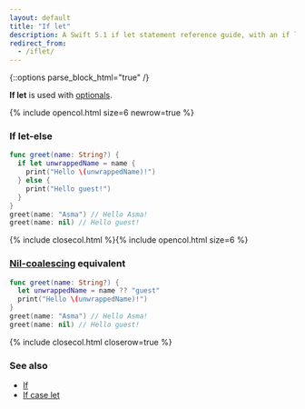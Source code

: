 ```yaml
---
layout: default
title: "If let"
description: A Swift 5.1 if let statement reference guide, with an if let-else example and its nil-coalescing equivalent.
redirect_from:
  - /iflet/
---
```

{::options parse_block_html="true" /}

**If let** is used with [optionals](/optionals).

{% include opencol.html size=6 newrow=true %}

### If let-else

```swift
func greet(name: String?) {
  if let unwrappedName = name {
    print("Hello \(unwrappedName)!")
  } else {
    print("Hello guest!")
  }  
}
greet(name: "Asma") // Hello Asma!
greet(name: nil) // Hello guest!
```

{% include closecol.html %}{% include opencol.html size=6 %}

### [Nil-coalescing](/nil-coalescing) equivalent

```swift
func greet(name: String?) {
  let unwrappedName = name ?? "guest"
  print("Hello \(unwrappedName)!")
}
greet(name: "Asma") // Hello Asma!
greet(name: nil) // Hello guest!
```

{% include closecol.html closerow=true %}

### See also

* [If](/if)
* [If case let](/if-case-let)